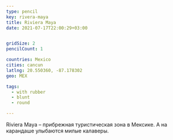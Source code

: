 ```yaml
---
type: pencil
key: rivera-maya
title: Riviera Maya
date: 2021-07-17T22:00:29+03:00


gridSize: 2
pencilCount: 1

countries: Mexico
cities: cancun
latlng: 20.550360, -87.178302
geo: MEX

tags:
  - with rubber
  - blunt
  - round

---
```


Riviera Maya – прибрежная туристическая зона в Мексике. А на карандаше улыбаются милые калаверы.
